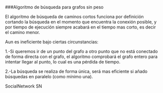 ###Algoritmo de búsqueda para grafos sin peso

El algoritmo de búsqueda de caminos cortos funciona por definición cortando la búsqueda en el momento que encuentra la conexión posible, y por tiempo de ejecución siempre acabará en el tiempo mas corto, es decir el camino menor.

Aun es ineficiente bajo ciertas circunstancias:

1.-Si queremos ir de un punto del grafo a otro punto que no está conectado de forma directa con el grafo, el algoritmo comprobará el grafo entero para intentar llegar al punto, lo cual es una pérdida de tiempo.

2.-La búsqueda se realiza de forma única, será mas eficiente si añado búsquedas en paralelo (como mínimo una).

SocialNetwork
SN
